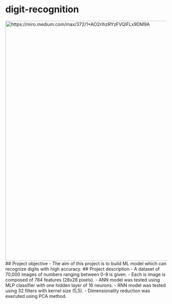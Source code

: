 # digit-recognition
<img src="https://miro.medium.com/max/372/1*AO2rIhzRYzFVQlFLx9DM9A.png" alt="https://miro.medium.com/max/372/1*AO2rIhzRYzFVQlFLx9DM9A" width="750"/>
## Project objective  
- The aim of this project is to build ML model which can recognize digits with high accuracy.
## Project description
- A dataset of 70,000 images of numbers ranging between 0-9 is given.
- Each is image is composed of 784 features (28x28 pixels).  
- ANN model was tested using MLP classifier with one hidden layer of 16 neurons.
- RNN model was tested using 32 filters with kernel size (5,5). 
- Dimensionality reduction was executed using PCA method.
